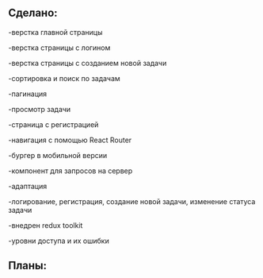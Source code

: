 ## Сделано:
-верстка главной страницы  

-верстка страницы с логином  

-верстка страницы с созданием новой задачи  

-сортировка и поиск по задачам  

-пагинация

-просмотр задачи

-страница с регистрацией

-навигация с помощью React Router

-бургер в мобильной версии

-компонент для запросов на сервер

-адаптация

-логирование, регистрация, создание новой задачи, изменение статуса задачи

-внедрен redux toolkit

-уровни доступа и их ошибки

## Планы:


